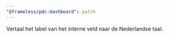 ```yaml
---
"@frameless/pdc-dashboard": patch
---
```


Vertaal het label van het interne veld naar de Nederlandse taal.
